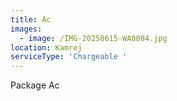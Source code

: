 ```yaml
---
title: Ac
images:
  - image: /IMG-20250615-WA0004.jpg
location: Kamrej
serviceType: 'Chargeable '
---
```


Package Ac
